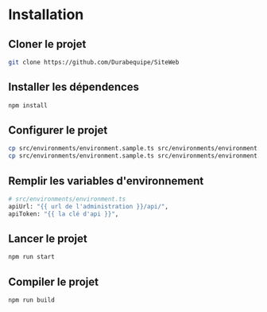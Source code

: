 # Installation

## Cloner le projet

```bash
git clone https://github.com/Durabequipe/SiteWeb
```

## Installer les dépendences

```bash
npm install
```

## Configurer le projet

```bash
cp src/environments/environment.sample.ts src/environments/environment.ts
cp src/environments/environment.sample.ts src/environments/environment.prod.ts
```

## Remplir les variables d'environnement

```bash
# src/environments/environment.ts
apiUrl: "{{ url de l'administration }}/api/",
apiToken: "{{ la clé d'api }}",
```

## Lancer le projet

```bash
npm run start
```

## Compiler le projet

```bash
npm run build
```